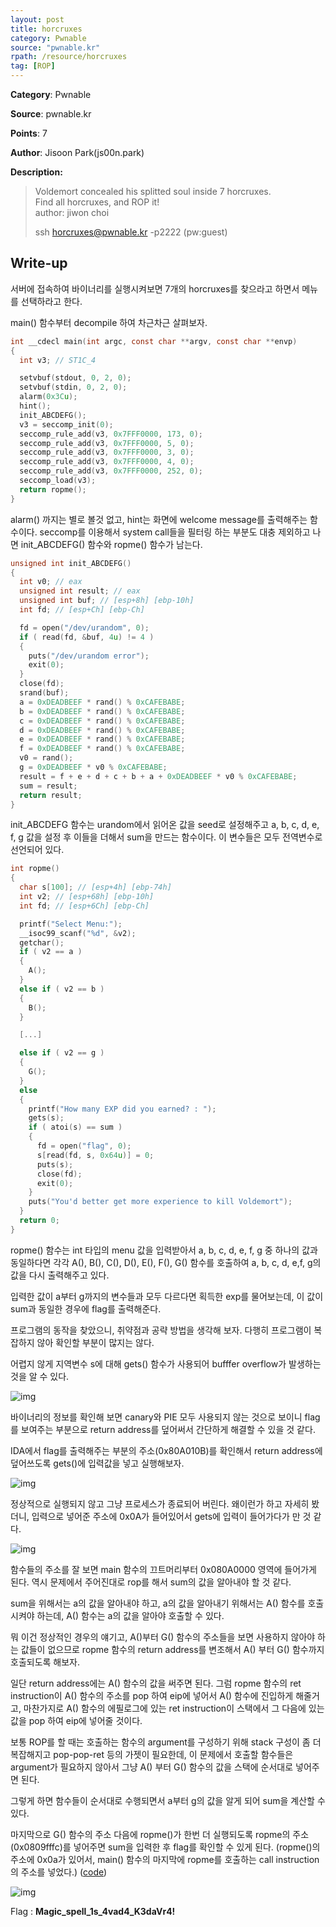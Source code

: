 ```yaml
---
layout: post
title: horcruxes
category: Pwnable
source: "pwnable.kr"
rpath: /resource/horcruxes
tag: [ROP]
---
```


**Category**: Pwnable

**Source**: pwnable.kr

**Points**: 7

**Author**: Jisoon Park(js00n.park)

**Description:** 

> Voldemort concealed his splitted soul inside 7 horcruxes.  
> Find all horcruxes, and ROP it!  
> author: jiwon choi
> 
> ssh horcruxes@pwnable.kr -p2222 (pw:guest)

## Write-up

서버에 접속하여 바이너리를 실행시켜보면 7개의 horcruxes를 찾으라고 하면서 메뉴를 선택하라고 한다.

main() 함수부터 decompile 하여 차근차근 살펴보자.

```c
int __cdecl main(int argc, const char **argv, const char **envp)
{
  int v3; // ST1C_4

  setvbuf(stdout, 0, 2, 0);
  setvbuf(stdin, 0, 2, 0);
  alarm(0x3Cu);
  hint();
  init_ABCDEFG();
  v3 = seccomp_init(0);
  seccomp_rule_add(v3, 0x7FFF0000, 173, 0);
  seccomp_rule_add(v3, 0x7FFF0000, 5, 0);
  seccomp_rule_add(v3, 0x7FFF0000, 3, 0);
  seccomp_rule_add(v3, 0x7FFF0000, 4, 0);
  seccomp_rule_add(v3, 0x7FFF0000, 252, 0);
  seccomp_load(v3);
  return ropme();
}
```

alarm() 까지는 별로 볼것 없고, hint는 화면에 welcome message를 출력해주는 함수이다. seccomp를 이용해서 system call들을 필터링 하는 부분도 대충 제외하고 나면 init_ABCDEFG() 함수와 ropme() 함수가 남는다.

```c
unsigned int init_ABCDEFG()
{
  int v0; // eax
  unsigned int result; // eax
  unsigned int buf; // [esp+8h] [ebp-10h]
  int fd; // [esp+Ch] [ebp-Ch]

  fd = open("/dev/urandom", 0);
  if ( read(fd, &buf, 4u) != 4 )
  {
    puts("/dev/urandom error");
    exit(0);
  }
  close(fd);
  srand(buf);
  a = 0xDEADBEEF * rand() % 0xCAFEBABE;
  b = 0xDEADBEEF * rand() % 0xCAFEBABE;
  c = 0xDEADBEEF * rand() % 0xCAFEBABE;
  d = 0xDEADBEEF * rand() % 0xCAFEBABE;
  e = 0xDEADBEEF * rand() % 0xCAFEBABE;
  f = 0xDEADBEEF * rand() % 0xCAFEBABE;
  v0 = rand();
  g = 0xDEADBEEF * v0 % 0xCAFEBABE;
  result = f + e + d + c + b + a + 0xDEADBEEF * v0 % 0xCAFEBABE;
  sum = result;
  return result;
}
```

init_ABCDEFG 함수는 urandom에서 읽어온 값을 seed로 설정해주고 a, b, c, d, e, f, g 값을 설정 후 이들을 더해서 sum을 만드는 함수이다. 이 변수들은 모두 전역변수로 선언되어 있다.

```c
int ropme()
{
  char s[100]; // [esp+4h] [ebp-74h]
  int v2; // [esp+68h] [ebp-10h]
  int fd; // [esp+6Ch] [ebp-Ch]

  printf("Select Menu:");
  __isoc99_scanf("%d", &v2);
  getchar();
  if ( v2 == a )
  {
    A();
  }
  else if ( v2 == b )
  {
    B();
  }

  [...]

  else if ( v2 == g )
  {
    G();
  }
  else
  {
    printf("How many EXP did you earned? : ");
    gets(s);
    if ( atoi(s) == sum )
    {
      fd = open("flag", 0);
      s[read(fd, s, 0x64u)] = 0;
      puts(s);
      close(fd);
      exit(0);
    }
    puts("You'd better get more experience to kill Voldemort");
  }
  return 0;
}
```

ropme() 함수는 int 타입의 menu 값을 입력받아서 a, b, c, d, e, f, g 중 하나의 값과 동일하다면 각각 A(), B(), C(), D(), E(), F(), G() 함수를 호출하여 a, b, c, d, e,f, g의 값을 다시 출력해주고 있다.

입력한 값이 a부터 g까지의 변수들과 모두 다르다면 획득한 exp를 물어보는데, 이 값이 sum과 동일한 경우에 flag를 출력해준다.

프로그램의 동작을 찾았으니, 취약점과 공략 방법을 생각해 보자. 다행히 프로그램이 복잡하지 않아 확인할 부분이 많지는 않다.

어렵지 않게 지역변수 s에 대해 gets() 함수가 사용되어 bufffer overflow가 발생하는 것을 알 수 있다. 

![img]({{page.rpath|prepend:site.baseurl}}/checksec.png)

바이너리의 정보를 확인해 보면 canary와 PIE 모두 사용되지 않는 것으로 보이니 flag를 보여주는 부분으로 return address를 덮어써서 간단하게 해결할 수 있을 것 같다.

IDA에서 flag를 출력해주는 부분의 주소(0x80A010B)를 확인해서 return address에 덮어쓰도록 gets()에 입력값을 넣고 실행해보자.

![img]({{page.rpath|prepend:site.baseurl}}/bofres.png)

정상적으로 실행되지 않고 그냥 프로세스가 종료되어 버린다. 왜이런가 하고 자세히 봤더니, 입력으로 넣어준 주소에 0x0A가 들어있어서 gets에 입력이 들어가다가 만 것 같다.

![img]({{page.rpath|prepend:site.baseurl}}/funcaddr.png)

함수들의 주소를 잘 보면 main 함수의 끄트머리부터 0x080A0000 영역에 들어가게 된다. 역시 문제에서 주어진대로 rop를 해서 sum의 값을 알아내야 할 것 같다.

sum을 위해서는 a의 값을 알아내야 하고, a의 값을 알아내기 위해서는 A() 함수를 호출시켜야 하는데, A() 함수는 a의 값을 알아야 호출할 수 있다.

뭐 이건 정상적인 경우의 얘기고, A()부터 G() 함수의 주소들을 보면 사용하지 않아야 하는 값들이 없으므로 ropme 함수의 return address를 변조해서 A() 부터 G() 함수까지 호출되도록 해보자.

일단 return address에는 A() 함수의 값을 써주면 된다. 그럼 ropme 함수의 ret instruction이 A() 함수의 주소를 pop 하여 eip에 넣어서 A() 함수에 진입하게 해줄거고, 마찬가지로 A() 함수의 에필로그에 있는 ret instruction이 스택에서 그 다음에 있는 값을 pop 하여 eip에 넣어줄 것이다.

보통 ROP를 할 때는 호출하는 함수의 argument를 구성하기 위해 stack 구성이 좀 더 복잡해지고 pop-pop-ret 등의 가젯이 필요한데, 이 문제에서 호출할 함수들은 argument가 필요하지 않아서 그냥 A() 부터 G() 함수의 값을 스택에 순서대로 넣어주면 된다.

그렇게 하면 함수들이 순서대로 수행되면서 a부터 g의 값을 알게 되어 sum을 계산할 수 있다.

마지막으로 G() 함수의 주소 다음에 ropme()가 한번 더 실행되도록 ropme의 주소(0x0809fffc)를 넣어주면 sum을 입력한 후 flag를 확인할 수 있게 된다. (ropme()의 주소에 0x0a가 있어서, main() 함수의 마지막에 ropme를 호출하는 call instruction의 주소를 넣었다.) ([code]({{site.github.master}}{{page.rpath}}/ex.py))

![img]({{page.rpath|prepend:site.baseurl}}/flag.png)

Flag : **Magic_spell_1s_4vad4_K3daVr4!**
